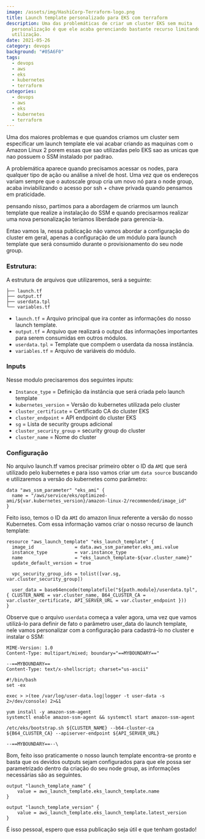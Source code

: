 ```yaml
---
image: /assets/img/HashiCorp-Terraform-logo.png
title: Launch template personalizado para EKS com terraform
description: Uma das problemáticas de criar um cluster EKS sem muita
  personalização é que ele acaba gerenciando bastante recurso limitando a sua
  utilização.
date: 2021-05-26
category: devops
background: "#05A6F0"
tags:
  - devops
  - aws
  - eks
  - kubernetes
  - terraform
categories:
  - devops
  - aws
  - eks
  - kubernetes
  - terraform
---
```

Uma dos maiores problemas e que quandos criamos um cluster sem especificar um launch template ele vai acabar criando as maquinas com o Amazon Linux 2 porem essas que sao utilizadas pelo EKS sao as unicas que nao possuem o SSM instalado por padrao. 

A problemática aparece quando precisamos acessar os nodes, para qualquer tipo de ação ou análise a nível de host. Uma vez que os endereços variam sempre que o autoscale group cria um novo nó para o node group, acaba inviabilizando o acesso por ssh + chave privada quando pensamos em praticidade.

pensando nisso, partimos para a abordagem de criarmos um launch template que realize a instalação do SSM e quando precisarmos realizar uma nova personalização teríamos liberdade para gerencia-la. 

Entao vamos la, nessa publicação não vamos abordar a configuração do cluster em geral, apenas a configuração de um módulo para launch template que será consumido durante o provisionamento do seu node group.

### Estrutura:

A estrutura de arquivos que utilizaremos, será a seguinte:

```
├── launch.tf
├── output.tf
├── userdata.tpl
└── variables.tf
```

* `launch.tf` = Arquivo principal que ira conter as informações do nosso launch template.
* `output.tf` = Arquivo que realizará o output das informações importantes para serem consumidas em outros módulos.
* `userdata.tpl` = Template que compõem o userdata da nossa instância.
* `variables.tf` = Arquivo de variáveis do módulo.

### Inputs
Nesse modulo precisaremos dos seguintes inputs:

* `Instance_type` = Definição da instância que será criada pelo launch template
* `kubernetes_version` = Versão do kubernetes utilizada pelo cluster
* `cluster_certificate` = Certificado CA do cluster EKS
* `cluster_endpoint` = API endpoint do cluster EKS
* `sg` = Lista de security groups adicional
* `cluster_security_group` = security group do cluster
* `cluster_name` = Nome do cluster
 
### Configuração

No arquivo launch.tf vamos precisar primeiro obter o ID da `AMI` que será utilizado pelo kubernetes e para isso vamos criar um `data source` buscando e utilizaremos a versão do kubernetes como parâmetro:

```
data "aws_ssm_parameter" "eks_ami" {
  name = "/aws/service/eks/optimized-ami/${var.kubernetes_version}/amazon-linux-2/recommended/image_id"
}
```

Feito isso, temos o ID da `AMI` do amazon linux referente a versão do nosso Kubernetes. Com essa informação vamos criar o nosso recurso de launch template:

```
resource "aws_launch_template" "eks_launch_template" {
  image_id               = data.aws_ssm_parameter.eks_ami.value
  instance_type          = var.instance_type
  name                   = "eks_launch_template-${var.cluster_name}"
  update_default_version = true
  
  vpc_security_group_ids = tolist([var.sg, var.cluster_security_group])

  user_data = base64encode(templatefile("${path.module}/userdata.tpl", { CLUSTER_NAME = var.cluster_name, B64_CLUSTER_CA = var.cluster_certificate, API_SERVER_URL = var.cluster_endpoint }))
}
```

Observe que o arquivo `userdata` começa a valer agora, uma vez que vamos utilizá-lo para definir de fato o parâmetro user_data do launch template, nele vamos personalizar com a configuração para cadastrá-lo no cluster e instalar o SSM:

```
MIME-Version: 1.0
Content-Type: multipart/mixed; boundary="==MYBOUNDARY=="

--==MYBOUNDARY==
Content-Type: text/x-shellscript; charset="us-ascii"

#!/bin/bash
set -ex

exec > >(tee /var/log/user-data.log|logger -t user-data -s 2>/dev/console) 2>&1

yum install -y amazon-ssm-agent
systemctl enable amazon-ssm-agent && systemctl start amazon-ssm-agent

/etc/eks/bootstrap.sh ${CLUSTER_NAME} --b64-cluster-ca ${B64_CLUSTER_CA} --apiserver-endpoint ${API_SERVER_URL}

--==MYBOUNDARY==--\
```

Bom, feito isso praticamente o nosso launch template encontra-se pronto e basta que os devidos outputs sejam configurados para que ele possa ser parametrizado dentro da criação do seu node group, as informações necessárias são as seguintes.

```
output "launch_template_name" {
    value = aws_launch_template.eks_launch_template.name
}

output "launch_template_version" {
    value = aws_launch_template.eks_launch_template.latest_version
}
```

É isso pessoal, espero que essa publicação seja útil  e que tenham gostado!